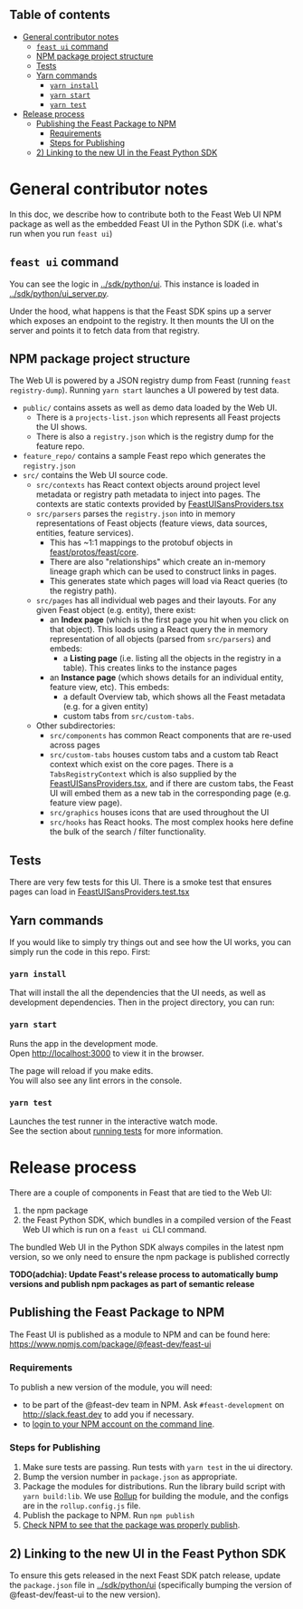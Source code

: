 <h2>Table of contents</h2>

- [General contributor notes](#general-contributor-notes)
  - [`feast ui` command](#feast-ui-command)
  - [NPM package project structure](#npm-package-project-structure)
  - [Tests](#tests)
  - [Yarn commands](#yarn-commands)
    - [`yarn install`](#yarn-install)
    - [`yarn start`](#yarn-start)
    - [`yarn test`](#yarn-test)
- [Release process](#release-process)
  - [Publishing the Feast Package to NPM](#publishing-the-feast-package-to-npm)
    - [Requirements](#requirements)
    - [Steps for Publishing](#steps-for-publishing)
  - [2) Linking to the new UI in the Feast Python SDK](#2-linking-to-the-new-ui-in-the-feast-python-sdk)

# General contributor notes
In this doc, we describe how to contribute both to the Feast Web UI NPM package as well as the embedded Feast UI in the Python SDK (i.e. what's run when you run `feast ui`)

## `feast ui` command
You can see the logic in [../sdk/python/ui](../sdk/python/feast/ui/). This instance is loaded in [../sdk/python/ui_server.py](../sdk/python/feast/ui_server.py). 

Under the hood, what happens is that the Feast SDK spins up a server which exposes an endpoint to the registry. It then mounts the UI on the server and points it to fetch data from that registry.

## NPM package project structure
The Web UI is powered by a JSON registry dump from Feast (running `feast registry-dump`). Running `yarn start` launches a UI
powered by test data. 
- `public/` contains assets as well as demo data loaded by the Web UI.
  - There is a `projects-list.json` which represents all Feast projects the UI shows. 
  - There is also a `registry.json` which is the registry dump for the feature repo.
- `feature_repo/` contains a sample Feast repo which generates the `registry.json`
- `src/` contains the Web UI source code. 
   - `src/contexts` has React context objects around project level metadata or registry path metadata to inject into pages. The contexts are static contexts provided by [FeastUISansProviders.tsx](src/FeastUISansProviders.tsx)
   - `src/parsers` parses the `registry.json` into in memory representations of Feast objects (feature views, data sources, entities, feature services). 
     - This has ~1:1 mappings to the protobuf objects in [feast/protos/feast/core](https://github.com/feast-dev/feast/tree/master/protos/feast/core). 
     - There are also "relationships" which create an in-memory lineage graph which can be used to construct links in pages. 
     - This generates state which pages will load via React queries (to the registry path).
   - `src/pages` has all individual web pages and their layouts. For any given Feast object (e.g. entity), there exist:
     - an **Index page** (which is the first page you hit when you click on that object). This loads using a React query the in memory representation of all objects (parsed from `src/parsers`) and embeds:
       - a **Listing page** (i.e. listing all the objects in the registry in a table). This creates links to the instance pages
     - an **Instance page** (which shows details for an individual entity, feature view, etc). This embeds:
       - a default Overview tab, which shows all the Feast metadata (e.g. for a given entity)
       - custom tabs from `src/custom-tabs`.
   - Other subdirectories:
     - `src/components` has common React components that are re-used across pages
     - `src/custom-tabs` houses custom tabs and a custom tab React context which exist on the core pages. There is a `TabsRegistryContext` which is also supplied by the [FeastUISansProviders.tsx](src/FeastUISansProviders.tsx), and if there are custom tabs, the Feast UI will embed them as a new tab in the corresponding page (e.g. feature view page).
     - `src/graphics` houses icons that are used throughout the UI
     - `src/hooks` has React hooks. The most complex hooks here define the bulk of the search / filter functionality.

## Tests
There are very few tests for this UI. There is a smoke test that ensures pages can load in [FeastUISansProviders.test.tsx](src/FeastUISansProviders.test.tsx)


## Yarn commands

If you would like to simply try things out and see how the UI works, you can simply run the code in this repo. First:

### `yarn install` 

That will install the all the dependencies that the UI needs, as well as development dependencies. Then in the project directory, you can run:

### `yarn start`

Runs the app in the development mode.\
Open [http://localhost:3000](http://localhost:3000) to view it in the browser.

The page will reload if you make edits.\
You will also see any lint errors in the console.

### `yarn test`

Launches the test runner in the interactive watch mode.\
See the section about [running tests](https://facebook.github.io/create-react-app/docs/running-tests) for more information.

# Release process
There are a couple of components in Feast that are tied to the Web UI:
1. the npm package
2. the Feast Python SDK, which bundles in a compiled version of the Feast Web UI which is run on a `feast ui` CLI command.

The bundled Web UI in the Python SDK always compiles in the latest npm version, so we only need to ensure the npm package is published correctly

**TODO(adchia): Update Feast's release process to automatically bump versions and publish npm packages as part of semantic release**

## Publishing the Feast Package to NPM

The Feast UI is published as a module to NPM and can be found here: https://www.npmjs.com/package/@feast-dev/feast-ui

### Requirements

To publish a new version of the module, you will need:
- to be part of the @feast-dev team in NPM. Ask `#feast-development` on http://slack.feast.dev to add you if necessary. 
- to [login to your NPM account on the command line](https://docs.npmjs.com/cli/v8/commands/npm-adduser).

### Steps for Publishing

1. Make sure tests are passing. Run tests with `yarn test` in the ui directory.
2. Bump the version number in `package.json` as appropriate.
3. Package the modules for distributions. Run the library build script with `yarn build:lib`. We use [Rollup](https://rollupjs.org/) for building the module, and the configs are in the `rollup.config.js` file.
4. Publish the package to NPM. Run `npm publish`
5. [Check NPM to see that the package was properly publish](https://www.npmjs.com/package/@feast-dev/feast-ui).

## 2) Linking to the new UI in the Feast Python SDK


To ensure this gets released in the next Feast SDK patch release, update the `package.json` file in [../sdk/python/ui](../sdk/python/feast/ui/) (specifically bumping the version of @feast-dev/feast-ui to the new version).